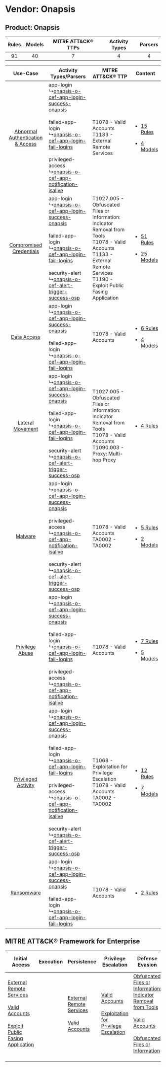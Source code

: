 Vendor: Onapsis
===============
Product: Onapsis
----------------
| Rules | Models | MITRE ATT&CK® TTPs | Activity Types | Parsers |
|:-----:|:------:|:------------------:|:--------------:|:-------:|
|  91   |   40   |         7          |       4        |    4    |

|    Use-Case    | Activity Types/Parsers    | MITRE ATT&CK® TTP    | Content    |
|:----:| ---- | ---- | ---- |
| [Abnormal Authentication & Access](../../../UseCases/uc_abnormal_authentication_&_access.md) |  app-login<br> ↳[onapsis-o-cef-app-login-success-onapsis](Ps/pC_onapsisocefapploginsuccessonapsis.md)<br><br> failed-app-login<br> ↳[onapsis-o-cef-app-login-fail-logins](Ps/pC_onapsisocefapploginfaillogins.md)<br><br> privileged-access<br> ↳[onapsis-o-cef-app-notification-isalive](Ps/pC_onapsisocefappnotificationisalive.md)<br>    | T1078 - Valid Accounts<br>T1133 - External Remote Services<br>    | [<ul><li>15 Rules</li></ul><ul><li>4 Models</li></ul>](RM/r_m_onapsis_onapsis_Abnormal_Authentication_&_Access.md) |
|          [Compromised Credentials](../../../UseCases/uc_compromised_credentials.md)          |  app-login<br> ↳[onapsis-o-cef-app-login-success-onapsis](Ps/pC_onapsisocefapploginsuccessonapsis.md)<br><br> failed-app-login<br> ↳[onapsis-o-cef-app-login-fail-logins](Ps/pC_onapsisocefapploginfaillogins.md)<br><br> security-alert<br> ↳[onapsis-o-cef-alert-trigger-success-osp](Ps/pC_onapsisocefalerttriggersuccessosp.md)<br>    | T1027.005 - Obfuscated Files or Information: Indicator Removal from Tools<br>T1078 - Valid Accounts<br>T1133 - External Remote Services<br>T1190 - Exploit Public Fasing Application<br> | [<ul><li>51 Rules</li></ul><ul><li>25 Models</li></ul>](RM/r_m_onapsis_onapsis_Compromised_Credentials.md)         |
|    [Data Access](../../../UseCases/uc_data_access.md)    |  app-login<br> ↳[onapsis-o-cef-app-login-success-onapsis](Ps/pC_onapsisocefapploginsuccessonapsis.md)<br><br> failed-app-login<br> ↳[onapsis-o-cef-app-login-fail-logins](Ps/pC_onapsisocefapploginfaillogins.md)<br>    | T1078 - Valid Accounts<br>    | [<ul><li>6 Rules</li></ul><ul><li>4 Models</li></ul>](RM/r_m_onapsis_onapsis_Data_Access.md)    |
|    [Lateral Movement](../../../UseCases/uc_lateral_movement.md)    |  app-login<br> ↳[onapsis-o-cef-app-login-success-onapsis](Ps/pC_onapsisocefapploginsuccessonapsis.md)<br><br> failed-app-login<br> ↳[onapsis-o-cef-app-login-fail-logins](Ps/pC_onapsisocefapploginfaillogins.md)<br><br> security-alert<br> ↳[onapsis-o-cef-alert-trigger-success-osp](Ps/pC_onapsisocefalerttriggersuccessosp.md)<br>    | T1027.005 - Obfuscated Files or Information: Indicator Removal from Tools<br>T1078 - Valid Accounts<br>T1090.003 - Proxy: Multi-hop Proxy<br>    | [<ul><li>4 Rules</li></ul>](RM/r_m_onapsis_onapsis_Lateral_Movement.md)    |
|    [Malware](../../../UseCases/uc_malware.md)    |  app-login<br> ↳[onapsis-o-cef-app-login-success-onapsis](Ps/pC_onapsisocefapploginsuccessonapsis.md)<br><br> privileged-access<br> ↳[onapsis-o-cef-app-notification-isalive](Ps/pC_onapsisocefappnotificationisalive.md)<br><br> security-alert<br> ↳[onapsis-o-cef-alert-trigger-success-osp](Ps/pC_onapsisocefalerttriggersuccessosp.md)<br>    | T1078 - Valid Accounts<br>TA0002 - TA0002<br>    | [<ul><li>5 Rules</li></ul><ul><li>2 Models</li></ul>](RM/r_m_onapsis_onapsis_Malware.md)    |
|    [Privilege Abuse](../../../UseCases/uc_privilege_abuse.md)    |  app-login<br> ↳[onapsis-o-cef-app-login-success-onapsis](Ps/pC_onapsisocefapploginsuccessonapsis.md)<br><br> failed-app-login<br> ↳[onapsis-o-cef-app-login-fail-logins](Ps/pC_onapsisocefapploginfaillogins.md)<br><br> privileged-access<br> ↳[onapsis-o-cef-app-notification-isalive](Ps/pC_onapsisocefappnotificationisalive.md)<br>    | T1078 - Valid Accounts<br>    | [<ul><li>7 Rules</li></ul><ul><li>5 Models</li></ul>](RM/r_m_onapsis_onapsis_Privilege_Abuse.md)    |
|    [Privileged Activity](../../../UseCases/uc_privileged_activity.md)    |  app-login<br> ↳[onapsis-o-cef-app-login-success-onapsis](Ps/pC_onapsisocefapploginsuccessonapsis.md)<br><br> failed-app-login<br> ↳[onapsis-o-cef-app-login-fail-logins](Ps/pC_onapsisocefapploginfaillogins.md)<br><br> privileged-access<br> ↳[onapsis-o-cef-app-notification-isalive](Ps/pC_onapsisocefappnotificationisalive.md)<br><br> security-alert<br> ↳[onapsis-o-cef-alert-trigger-success-osp](Ps/pC_onapsisocefalerttriggersuccessosp.md)<br> | T1068 - Exploitation for Privilege Escalation<br>T1078 - Valid Accounts<br>TA0002 - TA0002<br>    | [<ul><li>12 Rules</li></ul><ul><li>7 Models</li></ul>](RM/r_m_onapsis_onapsis_Privileged_Activity.md)    |
|    [Ransomware](../../../UseCases/uc_ransomware.md)    |  app-login<br> ↳[onapsis-o-cef-app-login-success-onapsis](Ps/pC_onapsisocefapploginsuccessonapsis.md)<br><br> failed-app-login<br> ↳[onapsis-o-cef-app-login-fail-logins](Ps/pC_onapsisocefapploginfaillogins.md)<br>    | T1078 - Valid Accounts<br>    | [<ul><li>2 Rules</li></ul>](RM/r_m_onapsis_onapsis_Ransomware.md)    |

MITRE ATT&CK® Framework for Enterprise
--------------------------------------
| Initial Access                                                                                                                                                                                                                         | Execution | Persistence                                                                                                                                      | Privilege Escalation                                                                                                                                          | Defense Evasion                                                                                                                                                                                                                                                               | Credential Access | Discovery | Lateral Movement | Collection | Command and Control                                                                                                                       | Exfiltration | Impact |
| -------------------------------------------------------------------------------------------------------------------------------------------------------------------------------------------------------------------------------------- | --------- | ------------------------------------------------------------------------------------------------------------------------------------------------ | ------------------------------------------------------------------------------------------------------------------------------------------------------------- | ----------------------------------------------------------------------------------------------------------------------------------------------------------------------------------------------------------------------------------------------------------------------------- | ----------------- | --------- | ---------------- | ---------- | ----------------------------------------------------------------------------------------------------------------------------------------- | ------------ | ------ |
| [External Remote Services](https://attack.mitre.org/techniques/T1133)<br><br>[Valid Accounts](https://attack.mitre.org/techniques/T1078)<br><br>[Exploit Public Fasing Application](https://attack.mitre.org/techniques/T1190)<br><br> |           | [External Remote Services](https://attack.mitre.org/techniques/T1133)<br><br>[Valid Accounts](https://attack.mitre.org/techniques/T1078)<br><br> | [Valid Accounts](https://attack.mitre.org/techniques/T1078)<br><br>[Exploitation for Privilege Escalation](https://attack.mitre.org/techniques/T1068)<br><br> | [Obfuscated Files or Information: Indicator Removal from Tools](https://attack.mitre.org/techniques/T1027/005)<br><br>[Valid Accounts](https://attack.mitre.org/techniques/T1078)<br><br>[Obfuscated Files or Information](https://attack.mitre.org/techniques/T1027)<br><br> |                   |           |                  |            | [Proxy: Multi-hop Proxy](https://attack.mitre.org/techniques/T1090/003)<br><br>[Proxy](https://attack.mitre.org/techniques/T1090)<br><br> |              |        |